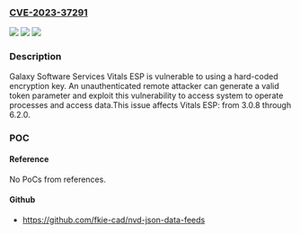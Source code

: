 ### [CVE-2023-37291](https://cve.mitre.org/cgi-bin/cvename.cgi?name=CVE-2023-37291)
![](https://img.shields.io/static/v1?label=Product&message=Vitals%20ESP&color=blue)
![](https://img.shields.io/static/v1?label=Version&message=3.0.8%3C%3D%206.2.0%20&color=brighgreen)
![](https://img.shields.io/static/v1?label=Vulnerability&message=CWE-321%20Use%20of%20Hard-coded%20Cryptographic%20Key&color=brighgreen)

### Description

Galaxy Software Services Vitals ESP is vulnerable to using a hard-coded encryption key. An unauthenticated remote attacker can generate a valid token parameter and exploit this vulnerability to access system to operate processes and access data.This issue affects Vitals ESP: from 3.0.8 through 6.2.0.

### POC

#### Reference
No PoCs from references.

#### Github
- https://github.com/fkie-cad/nvd-json-data-feeds

